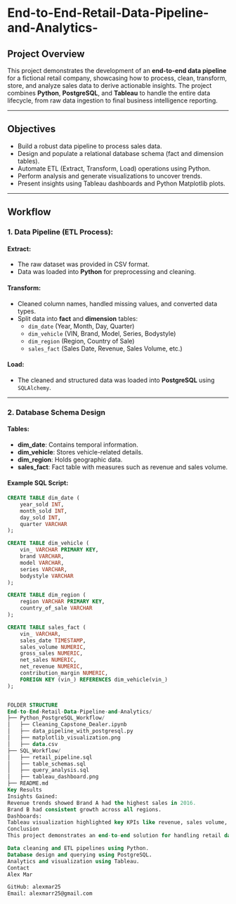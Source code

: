 # End-to-End-Retail-Data-Pipeline-and-Analytics-


## Project Overview
This project demonstrates the development of an **end-to-end data pipeline** for a fictional retail company, showcasing how to process, clean, transform, store, and analyze sales data to derive actionable insights. The project combines **Python**, **PostgreSQL**, and **Tableau** to handle the entire data lifecycle, from raw data ingestion to final business intelligence reporting.

---

## Objectives
- Build a robust data pipeline to process sales data.
- Design and populate a relational database schema (fact and dimension tables).
- Automate ETL (Extract, Transform, Load) operations using Python.
- Perform analysis and generate visualizations to uncover trends.
- Present insights using Tableau dashboards and Python Matplotlib plots.

---

## Workflow
### 1. **Data Pipeline (ETL Process)**:
#### **Extract**:
- The raw dataset was provided in CSV format.
- Data was loaded into **Python** for preprocessing and cleaning.

#### **Transform**:
- Cleaned column names, handled missing values, and converted data types.
- Split data into **fact** and **dimension** tables:
  - `dim_date` (Year, Month, Day, Quarter)
  - `dim_vehicle` (VIN, Brand, Model, Series, Bodystyle)
  - `dim_region` (Region, Country of Sale)
  - `sales_fact` (Sales Date, Revenue, Sales Volume, etc.)

#### **Load**:
- The cleaned and structured data was loaded into **PostgreSQL** using `SQLAlchemy`.

---

### 2. **Database Schema Design**
#### Tables:
- **dim_date**: Contains temporal information.
- **dim_vehicle**: Stores vehicle-related details.
- **dim_region**: Holds geographic data.
- **sales_fact**: Fact table with measures such as revenue and sales volume.

#### Example SQL Script:
```sql
CREATE TABLE dim_date (
    year_sold INT,
    month_sold INT,
    day_sold INT,
    quarter VARCHAR
);

CREATE TABLE dim_vehicle (
    vin_ VARCHAR PRIMARY KEY,
    brand VARCHAR,
    model VARCHAR,
    series VARCHAR,
    bodystyle VARCHAR
);

CREATE TABLE dim_region (
    region VARCHAR PRIMARY KEY,
    country_of_sale VARCHAR
);

CREATE TABLE sales_fact (
    vin_ VARCHAR,
    sales_date TIMESTAMP,
    sales_volume NUMERIC,
    gross_sales NUMERIC,
    net_sales NUMERIC,
    net_revenue NUMERIC,
    contribution_margin NUMERIC,
    FOREIGN KEY (vin_) REFERENCES dim_vehicle(vin_)
);


FOLDER STRUCTURE
End-to-End-Retail-Data-Pipeline-and-Analytics/
├── Python_PostgreSQL_Workflow/
│   ├── Cleaning_Capstone_Dealer.ipynb
│   ├── data_pipeline_with_postgresql.py
│   ├── matplotlib_visualization.png
│   ├── data.csv
├── SQL_Workflow/
│   ├── retail_pipeline.sql
│   ├── table_schemas.sql
│   ├── query_analysis.sql
│   ├── tableau_dashboard.png
├── README.md
Key Results
Insights Gained:
Revenue trends showed Brand A had the highest sales in 2016.
Brand B had consistent growth across all regions.
Dashboards:
Tableau visualization highlighted key KPIs like revenue, sales volume, and brand performance.
Conclusion
This project demonstrates an end-to-end solution for handling retail data, showcasing skills in:

Data cleaning and ETL pipelines using Python.
Database design and querying using PostgreSQL.
Analytics and visualization using Tableau.
Contact
Alex Mar

GitHub: alexmar25
Email: alexmarr25@gmail.com
